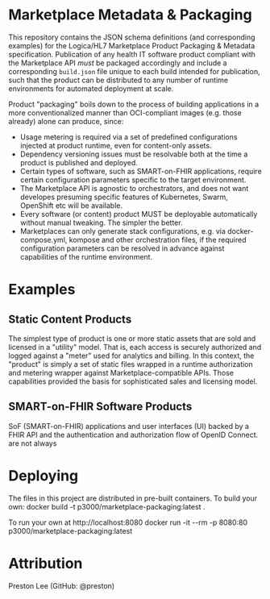 # Marketplace Metadata & Packaging

This repository contains the JSON schema definitions (and corresponding examples) for the Logica/HL7 Marketplace Product Packaging & Metadata specification. Publication of any health IT software product compliant with the Marketplace API _must_ be packaged accordingly and include a corresponding `build.json` file unique to each build intended for publication, such that the product can be distributed to any number of runtime environments for automated deployment at scale.

Product "packaging" boils down to the process of building applications in a more conventionalized manner than OCI-compliant images (e.g. those already) alone can produce, since:

* Usage metering is required via a set of predefined configurations injected at product runtime, even for content-only assets.
* Dependency versioning issues must be resolvable both at the time a product is published and deployed. 
* Certain types of software, such as SMART-on-FHIR applications, require certain configuration parameters specific to the target environment.
* The Marketplace API is agnostic to orchestrators, and does not want developes presuming specific features of Kubernetes, Swarm, OpenShift etc will be available.
* Every software (or content) product MUST be deployable automatically without manual tweaking. The simpler the better.
* Marketplaces can only generate stack configurations, e.g. via docker-compose.yml, kompose and other orchestration files, if the required configuration parameters can be resolved in advance against capabilities of the runtime environment. 


# Examples

## Static Content Products
The simplest type of product is one or more static assets that are sold and licensed in a "utility" model. That is, each access is securely authorized and logged against a "meter" used for analytics and billing. In this context, the "product" is simply a set of static files wrapped in a runtime authorization and metering wrapper against Marketplace-compatible APIs. Those capabilities provided the basis for sophisticated sales and licensing model.

## SMART-on-FHIR Software Products

SoF (SMART-on-FHIR) applications and user interfaces (UI) backed by a FHIR API and the authentication and authorization flow of OpenID Connect. are not always 


# Deploying

The files in this project are distributed in pre-built containers. To build your own:
    docker build -t p3000/marketplace-packaging:latest .

To run your own at http://localhost:8080
    docker run -it --rm -p 8080:80 p3000/marketplace-packaging:latest

# Attribution
Preston Lee (GitHub: @preston)
